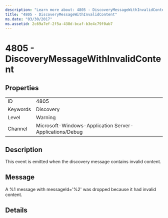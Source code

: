 ```yaml
---
description: "Learn more about: 4805 - DiscoveryMessageWithInvalidContent"
title: "4805 - DiscoveryMessageWithInvalidContent"
ms.date: "03/30/2017"
ms.assetid: 2c69a7ef-2f5a-438d-bcaf-b3e4c79f0ab7
---
```

# 4805 - DiscoveryMessageWithInvalidContent

## Properties  
  
|||  
|-|-|  
|ID|4805|  
|Keywords|Discovery|  
|Level|Warning|  
|Channel|Microsoft-Windows-Application Server-Applications/Debug|  
  
## Description  

 This event is emitted when the discovery message contains invalid content.  
  
## Message  

 A %1 message with messageId='%2' was dropped because it had invalid content.  
  
## Details
